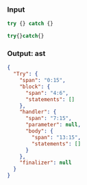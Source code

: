 ### Input
```js
try {} catch {}
```

```js min
try{}catch{}
```

### Output: ast
```json
{
  "Try": {
    "span": "0:15",
    "block": {
      "span": "4:6",
      "statements": []
    },
    "handler": {
      "span": "7:15",
      "parameter": null,
      "body": {
        "span": "13:15",
        "statements": []
      }
    },
    "finalizer": null
  }
}
```
